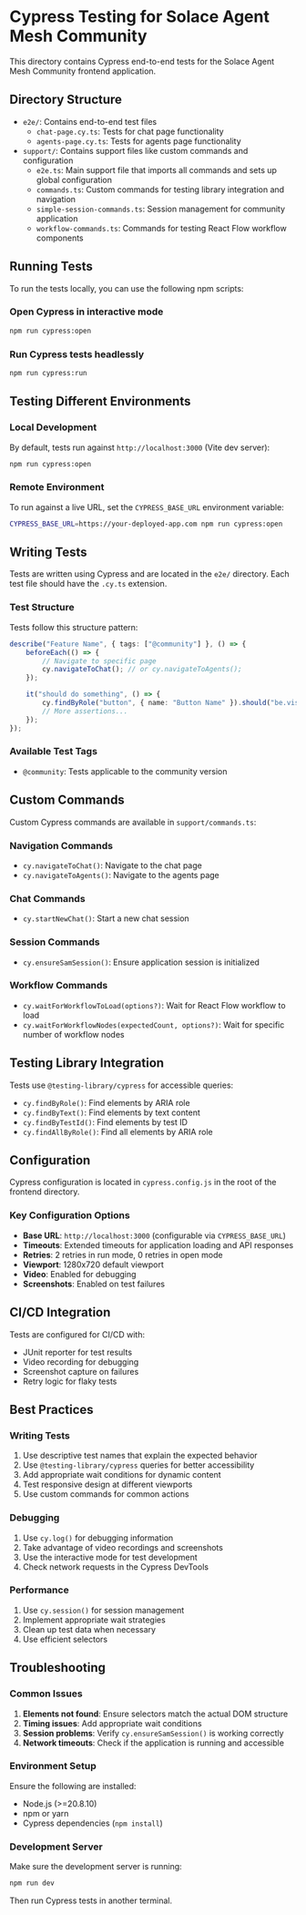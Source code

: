 # Cypress Testing for Solace Agent Mesh Community

This directory contains Cypress end-to-end tests for the Solace Agent Mesh Community frontend application.

## Directory Structure

- `e2e/`: Contains end-to-end test files
    - `chat-page.cy.ts`: Tests for chat page functionality
    - `agents-page.cy.ts`: Tests for agents page functionality
- `support/`: Contains support files like custom commands and configuration
    - `e2e.ts`: Main support file that imports all commands and sets up global configuration
    - `commands.ts`: Custom commands for testing library integration and navigation
    - `simple-session-commands.ts`: Session management for community application
    - `workflow-commands.ts`: Commands for testing React Flow workflow components

## Running Tests

To run the tests locally, you can use the following npm scripts:

### Open Cypress in interactive mode

```bash
npm run cypress:open
```

### Run Cypress tests headlessly

```bash
npm run cypress:run
```

## Testing Different Environments

### Local Development

By default, tests run against `http://localhost:3000` (Vite dev server):

```bash
npm run cypress:open
```

### Remote Environment

To run against a live URL, set the `CYPRESS_BASE_URL` environment variable:

```bash
CYPRESS_BASE_URL=https://your-deployed-app.com npm run cypress:open
```

## Writing Tests

Tests are written using Cypress and are located in the `e2e/` directory. Each test file should have the `.cy.ts` extension.

### Test Structure

Tests follow this structure pattern:

```typescript
describe("Feature Name", { tags: ["@community"] }, () => {
    beforeEach(() => {
        // Navigate to specific page
        cy.navigateToChat(); // or cy.navigateToAgents();
    });

    it("should do something", () => {
        cy.findByRole("button", { name: "Button Name" }).should("be.visible");
        // More assertions...
    });
});
```

### Available Test Tags

- `@community`: Tests applicable to the community version

## Custom Commands

Custom Cypress commands are available in `support/commands.ts`:

### Navigation Commands

- `cy.navigateToChat()`: Navigate to the chat page
- `cy.navigateToAgents()`: Navigate to the agents page

### Chat Commands

- `cy.startNewChat()`: Start a new chat session

### Session Commands

- `cy.ensureSamSession()`: Ensure application session is initialized

### Workflow Commands

- `cy.waitForWorkflowToLoad(options?)`: Wait for React Flow workflow to load
- `cy.waitForWorkflowNodes(expectedCount, options?)`: Wait for specific number of workflow nodes

## Testing Library Integration

Tests use `@testing-library/cypress` for accessible queries:

- `cy.findByRole()`: Find elements by ARIA role
- `cy.findByText()`: Find elements by text content
- `cy.findByTestId()`: Find elements by test ID
- `cy.findAllByRole()`: Find all elements by ARIA role

## Configuration

Cypress configuration is located in `cypress.config.js` in the root of the frontend directory.

### Key Configuration Options

- **Base URL**: `http://localhost:3000` (configurable via `CYPRESS_BASE_URL`)
- **Timeouts**: Extended timeouts for application loading and API responses
- **Retries**: 2 retries in run mode, 0 retries in open mode
- **Viewport**: 1280x720 default viewport
- **Video**: Enabled for debugging
- **Screenshots**: Enabled on test failures

## CI/CD Integration

Tests are configured for CI/CD with:

- JUnit reporter for test results
- Video recording for debugging
- Screenshot capture on failures
- Retry logic for flaky tests

## Best Practices

### Writing Tests

1. Use descriptive test names that explain the expected behavior
2. Use `@testing-library/cypress` queries for better accessibility
3. Add appropriate wait conditions for dynamic content
4. Test responsive design at different viewports
5. Use custom commands for common actions

### Debugging

1. Use `cy.log()` for debugging information
2. Take advantage of video recordings and screenshots
3. Use the interactive mode for test development
4. Check network requests in the Cypress DevTools

### Performance

1. Use `cy.session()` for session management
2. Implement appropriate wait strategies
3. Clean up test data when necessary
4. Use efficient selectors

## Troubleshooting

### Common Issues

1. **Elements not found**: Ensure selectors match the actual DOM structure
2. **Timing issues**: Add appropriate wait conditions
3. **Session problems**: Verify `cy.ensureSamSession()` is working correctly
4. **Network timeouts**: Check if the application is running and accessible

### Environment Setup

Ensure the following are installed:

- Node.js (>=20.8.10)
- npm or yarn
- Cypress dependencies (`npm install`)

### Development Server

Make sure the development server is running:

```bash
npm run dev
```

Then run Cypress tests in another terminal.
